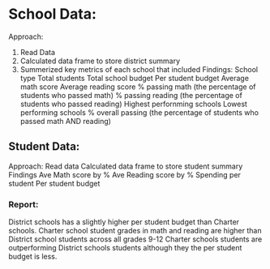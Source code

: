 # School Data:
Approach:
1. Read Data
2. Calculated data frame to store district summary
3. Summerized key metrics of each school that included
Findings:
School type
Total students
Total school budget
Per student budget
Average math score
Average reading score
% passing math (the percentage of students who passed math)
% passing reading (the percentage of students who passed reading)
Highest perfornming schools
Lowest performing schools
% overall passing (the percentage of students who passed math AND reading)

## Student Data:
Approach:
Read data
Calculated data frame to store student summary
Findings
Ave Math score by %
Ave Reading score by %
Spending per student
Per student budget

### Report:
District schools has a slightly higher per student budget than Charter schools.
Charter school student grades in math and reading are higher than District school students across all grades 9-12
Charter schools students are outperforming District schools students although they the per student budget is less.
